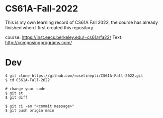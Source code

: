 # CS61A-Fall-2022
This is my own learning record of CS61A Fall 2022, the course has already finished when I first created this repository.

course: https://inst.eecs.berkeley.edu/~cs61a/fa22/
Text: http://composingprograms.com/

# Dev

```
$ git clone https://github.com/roselinepli/CS61A-Fall-2022.git
$ cd CS61A-Fall-2022

# change your code
$ git st
$ git diff

$ git ci -am "<commit message>"
$ git push origin main
```
